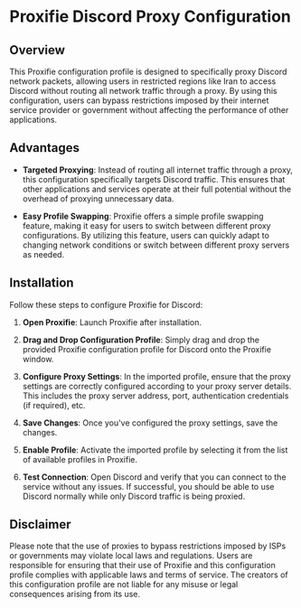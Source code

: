 # Proxifie Discord Proxy Configuration

## Overview

This Proxifie configuration profile is designed to specifically proxy Discord network packets, allowing users in restricted regions like Iran to access Discord without routing all network traffic through a proxy. By using this configuration, users can bypass restrictions imposed by their internet service provider or government without affecting the performance of other applications.

## Advantages

- **Targeted Proxying**: Instead of routing all internet traffic through a proxy, this configuration specifically targets Discord traffic. This ensures that other applications and services operate at their full potential without the overhead of proxying unnecessary data.

- **Easy Profile Swapping**: Proxifie offers a simple profile swapping feature, making it easy for users to switch between different proxy configurations. By utilizing this feature, users can quickly adapt to changing network conditions or switch between different proxy servers as needed.

## Installation

Follow these steps to configure Proxifie for Discord:

1. **Open Proxifie**: Launch Proxifie after installation.

2. **Drag and Drop Configuration Profile**: Simply drag and drop the provided Proxifie configuration profile for Discord onto the Proxifie window.

3. **Configure Proxy Settings**: In the imported profile, ensure that the proxy settings are correctly configured according to your proxy server details. This includes the proxy server address, port, authentication credentials (if required), etc.

4. **Save Changes**: Once you've configured the proxy settings, save the changes.

5. **Enable Profile**: Activate the imported profile by selecting it from the list of available profiles in Proxifie.

6. **Test Connection**: Open Discord and verify that you can connect to the service without any issues. If successful, you should be able to use Discord normally while only Discord traffic is being proxied.

## Disclaimer

Please note that the use of proxies to bypass restrictions imposed by ISPs or governments may violate local laws and regulations. Users are responsible for ensuring that their use of Proxifie and this configuration profile complies with applicable laws and terms of service. The creators of this configuration profile are not liable for any misuse or legal consequences arising from its use.

